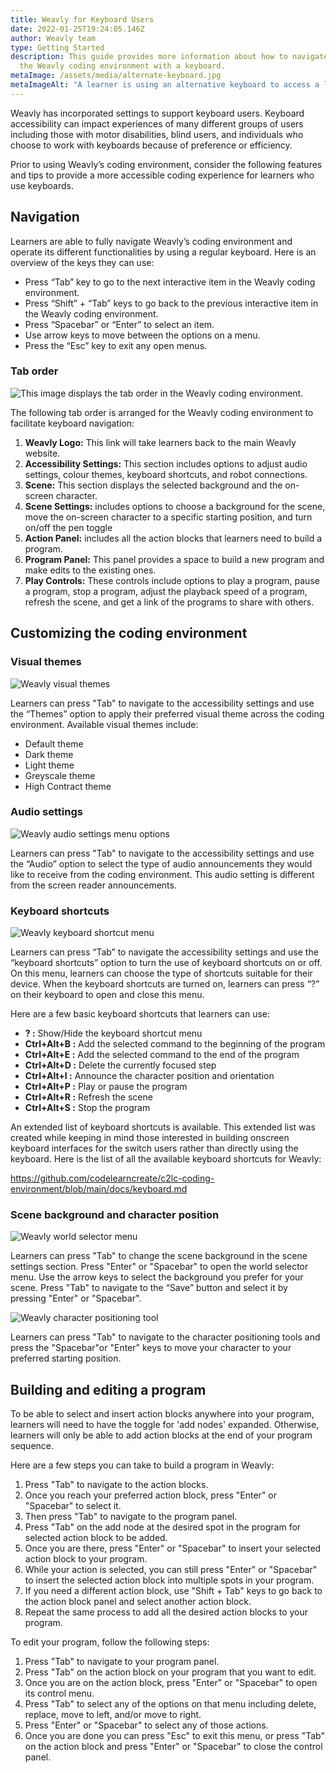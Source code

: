 ```yaml
---
title: Weavly for Keyboard Users
date: 2022-01-25T19:24:05.146Z
author: Weavly team
type: Getting Started
description: This guide provides more information about how to navigate and use
  the Weavly coding environment with a keyboard.
metaImage: /assets/media/alternate-keyboard.jpg
metaImageAlt: "A learner is using an alternative keyboard to access a laptop. "
---
```

Weavly has incorporated settings to support keyboard users. Keyboard accessibility can impact experiences of many different groups of users including those with motor disabilities, blind users, and individuals who choose to work with keyboards because of preference or efficiency. 

Prior to using Weavly’s coding environment, consider the following features and tips to provide a more accessible coding experience for learners who use keyboards.

## Navigation

Learners are able to fully navigate Weavly’s coding environment and operate its different functionalities by using a regular keyboard. Here is an overview of the keys they can use:

* Press “Tab” key to go to the next interactive item in the Weavly coding environment.
* Press “Shift” + “Tab” keys to go back to the previous interactive item in the Weavly coding environment.
* Press “Spacebar” or “Enter” to select an item.
* Use arrow keys to move between the options on a menu. 
* Press the “Esc” key to exit any open menus.

### Tab order

![This image displays the tab order in the Weavly coding environment. ](/assets/media/tab-order.jpg "Weavly tab order")

The following tab order is arranged for the Weavly coding environment to facilitate keyboard navigation: 

1. **Weavly Logo:** This link will take learners back to the main Weavly website.
2. **Accessibility Settings:** This section includes options to adjust audio settings, colour themes, keyboard shortcuts, and robot connections.
3. **Scene:** This section displays the selected background and the on-screen character.
4. **Scene Settings:** includes options to choose a background for the scene, move the on-screen character to a specific starting position, and turn on/off the pen toggle
5. **Action Panel:** includes all the action blocks that learners need to build a program.
6. **Program Panel:** This panel provides a space to build a new program and make edits to the existing ones.
7. **Play Controls:** These controls include options to play a program, pause a program, stop a program, adjust the playback speed of a program, refresh the scene, and get a link of the programs to share with others. 

## Customizing the coding environment 

### Visual themes

![Weavly visual themes](/assets/media/visual-themes.jpg "Weavly visual themes")

Learners can press "Tab" to navigate to the accessibility settings and use the “Themes” option to apply their preferred visual theme across the coding environment. Available visual themes include: 

* Default theme
* Dark theme
* Light theme
* Greyscale theme
* High Contract theme

### Audio settings

![Weavly audio settings menu options](/assets/media/audio-menu.jpg "Weavly audio settings menu")

Learners can press "Tab" to navigate to the accessibility settings and use the “Audio” option to select the type of audio announcements they would like to receive from the coding environment. This audio setting is different from the screen reader announcements. 

### Keyboard shortcuts

![Weavly keyboard shortcut menu](/assets/media/keyboard-shortcuts.jpg "Weavly keyboard shortcut menu")

Learners can press “Tab” to navigate the accessibility settings and use the “keyboard shortcuts” option to turn the use of keyboard shortcuts on or off. On this menu, learners can choose the type of shortcuts suitable for their device. When the keyboard shortcuts are turned on, learners can press “?” on their keyboard to open and close this menu. 

Here are a few basic keyboard shortcuts that learners can use:

* **? :** Show/Hide the keyboard shortcut menu
* **Ctrl+Alt+B :** Add the selected command to the beginning of the program
* **Ctrl+Alt+E :** Add the selected command to the end of the program
* **Ctrl+Alt+D :** Delete the currently focused step
* **Ctrl+Alt+I :** Announce the character position and orientation
* **Ctrl+Alt+P :** Play or pause the program
* **Ctrl+Alt+R :** Refresh the scene
* **Ctrl+Alt+S :** Stop the program

An extended list of keyboard shortcuts is available. This extended list was created while keeping in mind those interested in building onscreen keyboard interfaces for the switch users rather than directly using the keyboard. Here is the list of all the available keyboard shortcuts for Weavly: 

<https://github.com/codelearncreate/c2lc-coding-environment/blob/main/docs/keyboard.md>

### Scene background and character position

![Weavly world selector menu](/assets/media/world-selector.jpg "Weavly world selector menu")

Learners can press "Tab"  to change the scene background in the scene settings section. Press "Enter" or "Spacebar" to open the world selector menu. Use the arrow keys to select the background you prefer for your scene. Press "Tab" to navigate to the “Save” button and select it by pressing "Enter" or "Spacebar". 

![Weavly character positioning tool](/assets/media/character-position.jpg "Weavly character positioning tool")

Learners can press "Tab" to navigate to the character positioning tools and press the "Spacebar"or "Enter" keys to move your character to your preferred starting position.

## Building and editing a program 

To be able to select and insert action blocks anywhere into your program, learners will need to have the toggle for 'add nodes' expanded. Otherwise, learners will only be able to add action blocks at the end of your program sequence. 

Here are a few steps you can take to build a program in Weavly:

1. Press "Tab" to navigate to the action blocks.
2. Once you reach your preferred action block, press "Enter" or "Spacebar" to select it.
3. Then press "Tab" to navigate to the program panel.
4. Press "Tab" on the add node at the desired spot in the program for selected action block to be added.
5. Once you are there, press "Enter" or "Spacebar" to insert your selected action block to your program. 
6. While your action is selected, you can still press "Enter" or "Spacebar" to insert the selected action block into multiple spots in your program. 
7. If you need a different action block, use "Shift + Tab" keys to go back to the action block panel and select another action block. 
8. Repeat the same process to add all the desired action blocks to your program. 

To edit your program, follow the following steps: 

1. Press "Tab" to navigate to your program panel. 
2. Press "Tab" on the action block on your program that you want to edit.
3. Once you are on the action block, press "Enter" or "Spacebar" to open its control menu.
4. Press "Tab" to select any of the options on that menu including delete, replace, move to left, and/or move to right.
5. Press "Enter" or "Spacebar" to select any of those actions.
6. Once you are done you can press "Esc" to exit this menu, or press "Tab" on the action block and press "Enter" or "Spacebar" to close the control panel.
